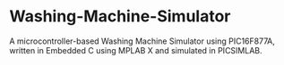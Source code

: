 # Washing-Machine-Simulator
A microcontroller-based Washing Machine Simulator using PIC16F877A, written in Embedded C using MPLAB X and simulated in PICSIMLAB.

